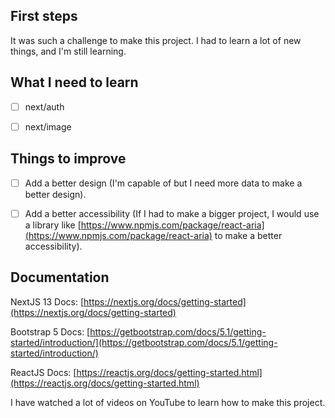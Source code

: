 ## First steps

It was such a challenge to make this project. I had to learn a lot of new things, and I'm still learning.


## What I need to learn

- [ ] next/auth
- [ ] next/image


## Things to improve

- [ ] Add a better design (I'm capable of but I need more data to make a better design).
- [ ] Add a better accessibility (If I had to make a bigger project, I would use a library like [https://www.npmjs.com/package/react-aria](https://www.npmjs.com/package/react-aria) to make a better accessibility).


## Documentation

NextJS 13 Docs: [https://nextjs.org/docs/getting-started](https://nextjs.org/docs/getting-started)

Bootstrap 5 Docs: [https://getbootstrap.com/docs/5.1/getting-started/introduction/](https://getbootstrap.com/docs/5.1/getting-started/introduction/)

ReactJS Docs: [https://reactjs.org/docs/getting-started.html](https://reactjs.org/docs/getting-started.html)

I have watched a lot of videos on YouTube to learn how to make this project.